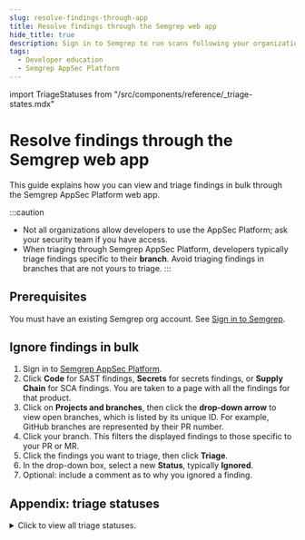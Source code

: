 ```yaml
---
slug: resolve-findings-through-app
title: Resolve findings through the Semgrep web app
hide_title: true
description: Sign in to Semgrep to run scans following your organization's Semgrep deployment.
tags:
  - Developer education
  - Semgrep AppSec Platform
---
```


import TriageStatuses from "/src/components/reference/_triage-states.mdx"

# Resolve findings through the Semgrep web app

This guide explains how you can view and triage findings in bulk through the Semgrep AppSec Platform web app.

:::caution
- Not all organizations allow developers to use the AppSec Platform; ask your security team if you have access.
- When triaging through Semgrep AppSec Platform, developers typically triage findings specific to their **branch**. Avoid triaging findings in branches that are not yours to triage.
:::

## Prerequisites

You must have an existing Semgrep org account. See [Sign in to Semgrep](/for-developers/signin).

## Ignore findings in bulk

1. Sign in to [<i class="fas fa-external-link fa-xs"></i> Semgrep AppSec Platform](https://semgrep.dev/login).
1. Click **Code** for SAST findings, **Secrets** for secrets findings, or **Supply Chain** for SCA findings. You are taken to a page with all the findings for that product.
1. Click on **Projects and branches**, then click the **<i class="fa-solid fa-chevron-down"></i> drop-down arrow** to view open branches, which is listed by its unique ID. For example, GitHub branches are represented by their PR number.
1. Click your branch. This filters the displayed findings to those specific to your PR or MR.
1. Click the findings you want to triage, then click **Triage**.
1. In the drop-down box, select a new **Status**, typically **Ignored**.
1. Optional: include a comment as to why you ignored a finding.

## Appendix: triage statuses

<details>
<summary>Click to view all triage statuses.</summary>

<TriageStatuses />

</details>
